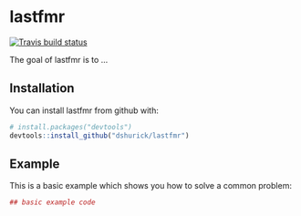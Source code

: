 
<!-- README.md is generated from README.Rmd. Please edit that file -->
lastfmr
=======

[![Travis build status](https://travis-ci.org/dshurick/lastfmr.svg?branch=master)](https://travis-ci.org/dshurick/lastfmr?branch=develop)

The goal of lastfmr is to ...

Installation
------------

You can install lastfmr from github with:

``` r
# install.packages("devtools")
devtools::install_github("dshurick/lastfmr")
```

Example
-------

This is a basic example which shows you how to solve a common problem:

``` r
## basic example code
```
